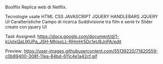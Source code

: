 Boolflix
Replica web di Netflix.

Tecnologie usate
HTML
CSS
JAVASCRIPT
JQUERY
HANDLEBARS
JQUERY UI
Caratteristiche
Campo di ricerca
Suddivisione tra film e serie tv
Slider creato con jquery UI

Task Assigned: https://docs.google.com/document/d/1-kUoIxQaLIKUPa_JSH-MhlxoLL-RHmHr5Dc1eU8JnPA/edit

Preview: https://user-images.githubusercontent.com/55139220/71820559-c0b89400-308f-11ea-84bd-611c4e1a42cf.gif
